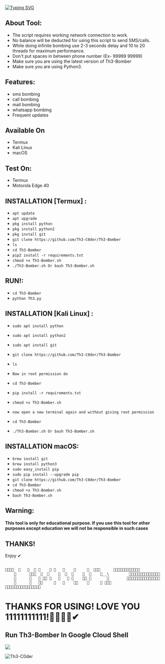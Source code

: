 [![Typing SVG](https://readme-typing-svg.demolab.com?font=Rubik+Glitch&pause=1000&color=00FF00&random=false&width=435&lines=Th3-Bomber+By+%5BTh3-C0der%5D)](https://th3-c0der.github.io)

## About Tool:

- The script requires working network connection to work.
- No balance will be deducted for using this script to send SMS/calls.
- While doing infinite bombing use 2-3 seconds delay and 10 to 20 threads for maximum performance.
- Don't put spaces in between phone number (Ex- 99999 99999)
- Make sure you are using the latest version of Th3-Bomber
- Make sure you are using Python3.

## Features:

- sms bombing
- call bombing
- mail bombing
- whatsapp bombing
- Frequent updates

## Available On
- Termux
- Kali Linux
- macOS


## Test On:
- Termux
- Motorola Edge 40

## INSTALLATION [Termux] :

* `apt update`
* `apt upgrade`
* `pkg install python`
* `pkg install python2`
* `pkg install git`
* `git clone https://github.com/Th3-C0der/Th3-Bomber`
* `ls`
* `cd Th3-Bomber`
* `pip2 install -r requirements.txt`
* `chmod +x Th3-Bomber.sh`
* `./Th3-Bomber.sh Or bash Th3-Bomber.sh`

## RUN!:

* `cd Th3-Bomber`
* `python Th3.py`
  
## INSTALLATION [Kali Linux] :

* `sudo apt install python`
* `sudo apt install python2`
* `sudo apt install git`
* `git clone https://github.com/Th3-C0der/Th3-Bomber`
* `ls`
* `Now in root permission do`
* `cd Th3-Bomber`
* `pip install -r requirements.txt`
* `chmod +x Th3-Bomber.sh`

* `now open a new terminal again and without giving root permission` 
* `cd Th3-Bomber`
* `./Th3-Bomber.sh Or bash Th3-Bomber.sh`

## INSTALLATION macOS:

* `brew install git`
* `brew install python3`
* `sudo easy_install pip`
* `sudo pip install --upgrade pip`
* `git clone https://github.com/Th3-C0der/Th3-Bomber`
* `cd Th3-Bomber`
* `chmod +x Th3-Bomber.sh`
* `bash Th3-Bomber.sh`

## Warning:
#### This tool is only for educational purpose. If you use this tool for other purposes except education we will not be responsible in such cases

 ## THANKS!  
   Enjoy ✔
 ## 
    🔴🔴🔴🔴  🔴   🔴  🔴 🔴    🔴 🔴   🔴    🔴     🔴  🔴🔴🔴      🔴🔴🔴🔴🔴🔴🔴🔴🔴🔴🔴🔴
        🔴      🔴🔴🔴  🔴  🔴    🔴  🔴  🔴    🔴  🔴    🔴__\         🔴🔴🔴🔴🔴🔴🔴🔴🔴🔴🔴🔴🔴🔴
        🔴      🔴   🔴 🔴🔴 🔴   🔴   🔴 🔴    🔴🔴 🔴       🔴        🔴🔴🔴🔴🔴🔴🔴🔴🔴🔴🔴🔴🔴🔴🔴
        🔴      🔴   🔴🔴     🔴   🔴    🔴🔴    🔴     🔴 🔴🔴🔴        🔴🔴🔴🔴🔴🔴🔴🔴🔴🔴🔴🔴🔴🔴🔴🔴


# THANKS FOR USING! LOVE YOU 11111111111!🔴🔴🔴🔴✔

## Run Th3-Bomber In Google Cloud Shell
<p align="left">
  <a href="https://shell.cloud.google.com/cloudshell/open?cloudshell_git_repo=https://github.com/Th3-C0der/Th3-Bomber.git&tutorial=README.md" target="_blank"><img src="https://gstatic.com/cloudssh/images/open-btn.svg"></a>
</p>

<p align="left"> <img src="https://komarev.com/ghpvc/?username=Th3-C0der&label=Profile%20views&color=0e75b6&style=flat" alt="Th3-C0der" /> </p>
